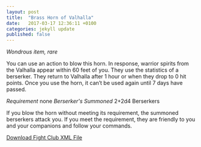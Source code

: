 ```yaml
---
layout: post
title:  "Brass Horn of Valhalla"
date:   2017-03-17 12:36:11 +0100
categories: jekyll update
published: false
---
```


_Wondrous item, rare_

You can use an action to blow this horn. In response, warrior spirits from the Valhalla appear within 60 feet of you. They use the statistics of a berserker. They return to Valhalla after 1 hour or when they drop to 0 hit points. Once you use the horn, it can’t be used again until 7 days have passed.

*Requirement* none
*Berserker's Summoned* 2+2d4 Berserkers

If you blow the horn without meeting its requirement, the summoned berserkers attack you. If you meet the requirement, they are friendly to you and your companions and follow your commands.

<a href="{{site.url}}/for-the-players/items/brass-horn-of-valhalla.xml">Download Fight Club XML File</a>
